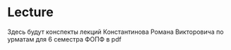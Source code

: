 # Lecture
Здесь будут конспекты лекций Константинова Романа Викторовича по урматам для 6 семестра ФОПФ в pdf
